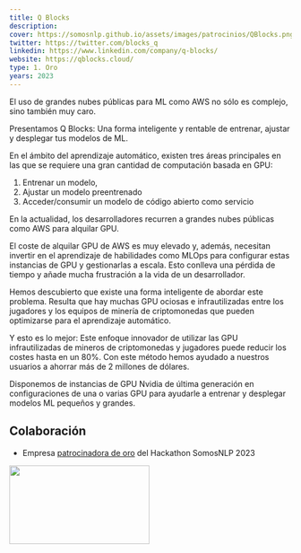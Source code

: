 ```yaml
---
title: Q Blocks
description:
cover: https://somosnlp.github.io/assets/images/patrocinios/QBlocks.png
twitter: https://twitter.com/blocks_q
linkedin: https://www.linkedin.com/company/q-blocks/
website: https://qblocks.cloud/
type: 1. Oro
years: 2023
---
```


El uso de grandes nubes públicas para ML como AWS no sólo es complejo, sino también muy caro.

Presentamos Q Blocks: Una forma inteligente y rentable de entrenar, ajustar y desplegar tus modelos de ML.

En el ámbito del aprendizaje automático, existen tres áreas principales en las que se requiere una gran cantidad de computación basada en GPU:
1. Entrenar un modelo,
2. Ajustar un modelo preentrenado
3. Acceder/consumir un modelo de código abierto como servicio

En la actualidad, los desarrolladores recurren a grandes nubes públicas como AWS para alquilar GPU.

El coste de alquilar GPU de AWS es muy elevado y, además, necesitan invertir en el aprendizaje de habilidades como MLOps para configurar estas instancias de GPU y gestionarlas a escala. Esto conlleva una pérdida de tiempo y añade mucha frustración a la vida de un desarrollador.

Hemos descubierto que existe una forma inteligente de abordar este problema. Resulta que hay muchas GPU ociosas e infrautilizadas entre los jugadores y los equipos de minería de criptomonedas que pueden optimizarse para el aprendizaje automático.

Y esto es lo mejor: Este enfoque innovador de utilizar las GPU infrautilizadas de mineros de criptomonedas y jugadores puede reducir los costes hasta en un 80%. Con este método hemos ayudado a nuestros usuarios a ahorrar más de 2 millones de dólares.

Disponemos de instancias de GPU Nvidia de última generación en configuraciones de una o varias GPU para ayudarle a entrenar y desplegar modelos ML pequeños y grandes.

## Colaboración

- Empresa [patrocinadora de oro](https://somosnlp.org/blog/anuncio-patrocinios-2023) del Hackathon SomosNLP 2023

<div class="flex justify-center">
    <img alt="" width="250" height="140" 
    src="https://somosnlp.github.io/assets/images/patrocinios/" />
</div>

